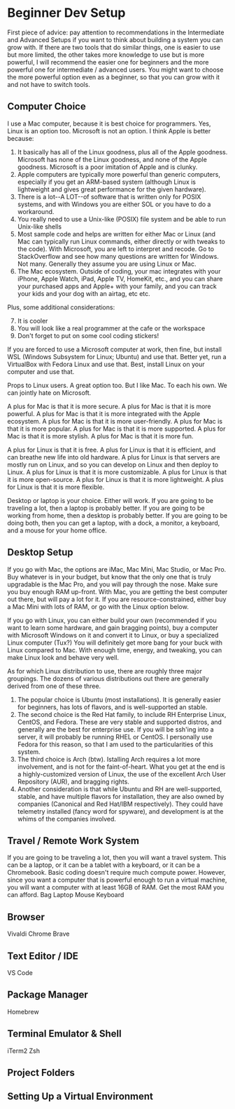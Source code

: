 # Beginner Dev Setup

First piece of advice: pay attention to recommendations in the Intermediate and Advanced Setups if you want to think about building a system you can grow with. If there are two tools that do similar things, one is easier to use but more limited, the other takes more knowledge to use but is more powerful, I will recommend the easier one for beginners and the more powerful one for intermediate / advanced users. You might want to choose the more powerful option even as a beginner, so that you can grow with it and not have to switch tools.


## Computer Choice
I use a Mac computer, because it is best choice for programmers. Yes, Linux is an option too. Microsoft is not an option. I think Apple is better because:

1. It basically has all of the Linux goodness, plus all of the Apple goodness. Microsoft has none of the Linux goodness, and none of the Apple goodness. Microsoft is a poor imitation of Apple and is clunky.
2. Apple computers are typically more powerful than generic computers, especially if you get an ARM-based system (although Linux is lightweight and gives great performance for the given hardware).
3. There is a lot--A LOT--of software that is written only for POSIX systems, and with Windows you are either SOL or you have to do a workaround.
4. You really need to use a Unix-like (POSIX) file system and be able to run Unix-like shells
5. Most sample code and helps are written for either Mac or Linux (and Mac can typically run Linux commands, either directly or with tweaks to the code). With Microsoft, you are left to interpret and recode. Go to StackOverflow and see how many questions are written for Windows. Not many. Generally they assume you are using Linux or Mac.
6. The Mac ecosystem. Outside of coding, your mac integrates with your iPhone, Apple Watch, iPad, Apple TV, HomeKit, etc., and you can share your purchased apps and Apple+ with your family, and you can track your kids and your dog with an airtag, etc etc.

Plus, some additional considerations:

7. It is cooler
8. You will look like a real programmer at the cafe or the workspace
9. Don't forget to put on some cool coding stickers!

If you are forced to use a Microsoft computer at work, then fine, but install WSL (Windows Subsystem for Linux; Ubuntu) and use that. Better yet, run a VirtualBox with Fedora Linux and use that. Best, install Linux on your computer and use that.

Props to Linux users. A great option too. But I like Mac. To each his own. We can jointly hate on Microsoft.

A plus for Mac is that it is more secure. A plus for Mac is that it is more powerful. A plus for Mac is that it is more integrated with the Apple ecosystem. A plus for Mac is that it is more user-friendly. A plus for Mac is that it is more popular. A plus for Mac is that it is more supported. A plus for Mac is that it is more stylish. A plus for Mac is that it is more fun.

A plus for Linux is that it is free. A plus for Linux is that it is efficient, and can breathe new life into old hardware. A plus for Linux is that servers are mostly run on Linux, and so you can develop on Linux and then deploy to Linux. A plus for Linux is that it is more customizable. A plus for Linux is that it is more open-source. A plus for Linux is that it is more lightweight. A plus for Linux is that it is more flexible.

Desktop or laptop is your choice. Either will work. If you are going to be traveling a lot, then a laptop is probably better. If you are going to be working from home, then a desktop is probably better. If you are going to be doing both, then you can get a laptop, with a dock, a monitor, a keyboard, and a mouse for your home office.

## Desktop Setup

If you go with Mac, the options are iMac, Mac Mini, Mac Studio, or Mac Pro. Buy whatever is in your budget, but know that the only one that is truly upgradable is the Mac Pro, and you will pay through the nose. Make sure you buy enough RAM up-front. With Mac, you are getting the best computer out there, but will pay a lot for it.  If you are resource-constrained, either buy a Mac Mini with lots of RAM, or go with the Linux option below.

If you go with Linux, you can either build your own (recommended if you want to learn some hardware, and gain bragging points), buy a computer with Microsoft Windows on it and convert it to Linux, or buy a specialized Linux computer (Tux?) You will definitely get more bang for your buck with Linux compared to Mac. With enough time, energy, and tweaking, you can make Linux look and behave very well.

As for which Linux distribution to use, there are roughly three major groupings. The dozens of various distributions out there are generally derived from one of these three.
1. The popular choice is Ubuntu (most installations). It is generally easier for beginners, has lots of flavors, and is well-supported an stable.
2. The second choice is the Red Hat family, to include RH Enterprise Linux, CentOS, and Fedora. These are very stable and supported distros, and generally are the best for enterprise use. If you will be ssh'ing into a server, it will probably be running RHEL or CentOS. I personally use Fedora for this reason, so that I am used to the particularities of this system.
3. The third choice is Arch (btw). Istalling Arch requires a lot more involvement, and is not for the faint-of-heart. What you get at the end is a highly-customized version of Linux, the use of the excellent Arch User Repository (AUR), and bragging rights.
4. Another consideration is that while Ubuntu and RH are well-supported, stable, and have multiple flavors for installation, they are also owned by companies (Canonical and Red Hat/IBM respectively). They could have telemetry installed (fancy word for spyware), and development is at the whims of the companies involved.

## Travel / Remote Work System
If you are going to be traveling a lot, then you will want a travel system. This can be a laptop, or it can be a tablet with a keyboard, or it can be a Chromebook. Basic coding doesn't require much compute power. However, since you want a computer that is powerful enough to run a virtual machine, you will want a computer with at least 16GB of RAM. Get the most RAM you can afford.
Bag
Laptop
Mouse
Keyboard


## Browser
Vivaldi
Chrome
Brave

## Text Editor / IDE
VS Code



## Package Manager
Homebrew

## Terminal Emulator & Shell
iTerm2
Zsh

## Project Folders



## Setting Up a Virtual Environment
